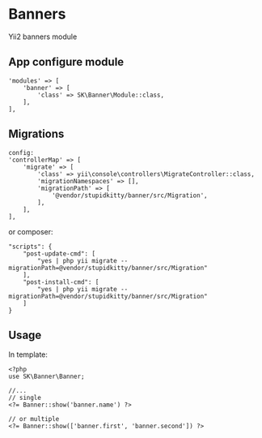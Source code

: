 # Banners
Yii2 banners module

## App configure module
```
'modules' => [
    'banner' => [
        'class' => SK\Banner\Module::class,
    ],
],
```

## Migrations
```
config:
'controllerMap' => [
    'migrate' => [
        'class' => yii\console\controllers\MigrateController::class,
        'migrationNamespaces' => [],
        'migrationPath' => [
            '@vendor/stupidkitty/banner/src/Migration',
        ],
    ],
],
```
or composer:
```
"scripts": {
    "post-update-cmd": [
        "yes | php yii migrate --migrationPath=@vendor/stupidkitty/banner/src/Migration"
    ],
    "post-install-cmd": [
        "yes | php yii migrate --migrationPath=@vendor/stupidkitty/banner/src/Migration"
    ]
}
```

## Usage
In template:
```
<?php
use SK\Banner\Banner;

//...
// single
<?= Banner::show('banner.name') ?>

// or multiple
<?= Banner::show(['banner.first', 'banner.second']) ?>
```
